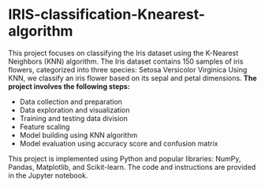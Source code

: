 # IRIS-classification-Knearest-algorithm
This project focuses on classifying the Iris dataset using the K-Nearest Neighbors (KNN) algorithm. The Iris dataset contains 150 samples of iris flowers, categorized into three species:  Setosa Versicolor Virginica Using KNN, we classify an iris flower based on its sepal and petal dimensions.
**The project involves the following steps:**

* Data collection and preparation
* Data exploration and visualization
* Training and testing data division
* Feature scaling
* Model building using KNN algorithm
* Model evaluation using accuracy score and confusion matrix

This project is implemented using Python and popular libraries: NumPy, Pandas, Matplotlib, and Scikit-learn. The code and instructions are provided in the Jupyter notebook.


